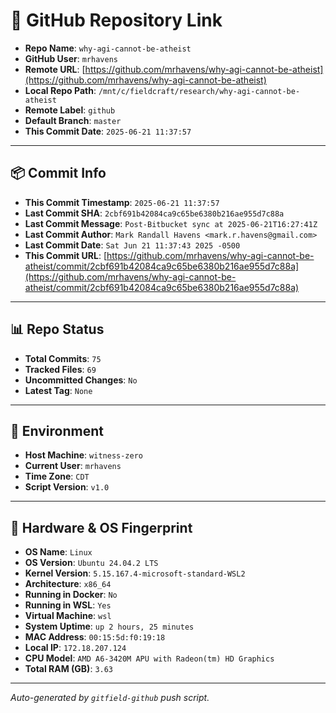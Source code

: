 # 🔗 GitHub Repository Link

- **Repo Name**: `why-agi-cannot-be-atheist`
- **GitHub User**: `mrhavens`
- **Remote URL**: [https://github.com/mrhavens/why-agi-cannot-be-atheist](https://github.com/mrhavens/why-agi-cannot-be-atheist)
- **Local Repo Path**: `/mnt/c/fieldcraft/research/why-agi-cannot-be-atheist`
- **Remote Label**: `github`
- **Default Branch**: `master`
- **This Commit Date**: `2025-06-21 11:37:57`

---

## 📦 Commit Info

- **This Commit Timestamp**: `2025-06-21 11:37:57`
- **Last Commit SHA**: `2cbf691b42084ca9c65be6380b216ae955d7c88a`
- **Last Commit Message**: `Post-Bitbucket sync at 2025-06-21T16:27:41Z`
- **Last Commit Author**: `Mark Randall Havens <mark.r.havens@gmail.com>`
- **Last Commit Date**: `Sat Jun 21 11:37:43 2025 -0500`
- **This Commit URL**: [https://github.com/mrhavens/why-agi-cannot-be-atheist/commit/2cbf691b42084ca9c65be6380b216ae955d7c88a](https://github.com/mrhavens/why-agi-cannot-be-atheist/commit/2cbf691b42084ca9c65be6380b216ae955d7c88a)

---

## 📊 Repo Status

- **Total Commits**: `75`
- **Tracked Files**: `69`
- **Uncommitted Changes**: `No`
- **Latest Tag**: `None`

---

## 🧭 Environment

- **Host Machine**: `witness-zero`
- **Current User**: `mrhavens`
- **Time Zone**: `CDT`
- **Script Version**: `v1.0`

---

## 🧬 Hardware & OS Fingerprint

- **OS Name**: `Linux`
- **OS Version**: `Ubuntu 24.04.2 LTS`
- **Kernel Version**: `5.15.167.4-microsoft-standard-WSL2`
- **Architecture**: `x86_64`
- **Running in Docker**: `No`
- **Running in WSL**: `Yes`
- **Virtual Machine**: `wsl`
- **System Uptime**: `up 2 hours, 25 minutes`
- **MAC Address**: `00:15:5d:f0:19:18`
- **Local IP**: `172.18.207.124`
- **CPU Model**: `AMD A6-3420M APU with Radeon(tm) HD Graphics`
- **Total RAM (GB)**: `3.63`

---

_Auto-generated by `gitfield-github` push script._
